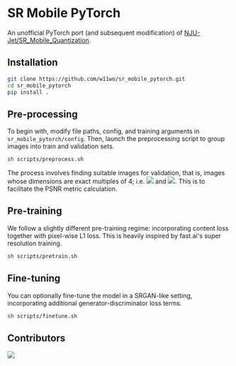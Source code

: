 # SR Mobile PyTorch

An unofficial PyTorch port (and subsequent modification) of [NJU-Jet/SR_Mobile_Quantization](https://github.com/NJU-Jet/SR_Mobile_Quantization).

## Installation

```bash
git clone https://github.com/w11wo/sr_mobile_pytorch.git
cd sr_mobile_pytorch
pip install .
```

## Pre-processing

To begin with, modify file paths, config, and training arguments in `sr_mobile_pytorch/config`. Then, launch the preprocessing script to group images into train and validation sets.

```bash
sh scripts/preprocess.sh
```

The process involves finding suitable images for validation, that is, images whose dimensions are exact multiples of 4; i.e. <img src="https://render.githubusercontent.com/render/math?math={\color{white}H \equiv 0 \mod 4}#gh-dark-mode-only"> and <img src="https://render.githubusercontent.com/render/math?math={\color{white}W \equiv 0 \mod 4}#gh-dark-mode-only">. This is to facilitate the PSNR metric calculation.

## Pre-training

We follow a slightly different pre-training regime: incorporating content loss together with pixel-wise L1 loss. This is heavily inspired by fast.ai's super resolution training.

```bash
sh scripts/pretrain.sh
```

## Fine-tuning

You can optionally fine-tune the model in a SRGAN-like setting, incorporating additional generator-discriminator loss terms.

```bash
sh scripts/finetune.sh
```

## Contributors

<a href="https://github.com/w11wo/sr_mobile_pytorch/graphs/contributors">
  <img src="https://contrib.rocks/image?repo=w11wo/sr_mobile_pytorch" />
</a>
